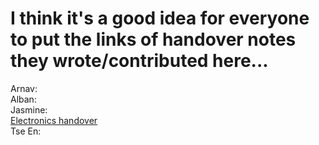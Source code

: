 # I think it's a good idea for everyone to put the links of handover notes they wrote/contributed here...

Arnav:  
Alban:  
Jasmine:  
[Electronics handover](https://github.com/ArnavKoshy/GM2-OptogeneticControl/blob/main/Testing%20Rig/PhotodiodeAmplification/Circuit%20Documentation.md)  
Tse En:  
